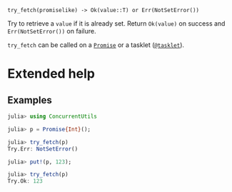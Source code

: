     try_fetch(promiselike) -> Ok(value::T) or Err(NotSetError())

Try to retrieve a `value` if it is already set.  Return `Ok(value)` on success and
`Err(NotSetError())` on failure.

`try_fetch` can be called on a [`Promise`](@ref) or a tasklet ([`@tasklet`](@ref)).

# Extended help

## Examples
```julia
julia> using ConcurrentUtils

julia> p = Promise{Int}();

julia> try_fetch(p)
Try.Err: NotSetError()

julia> put!(p, 123);

julia> try_fetch(p)
Try.Ok: 123
```
